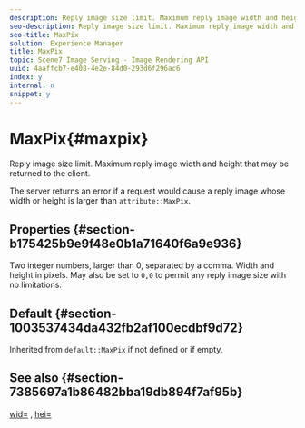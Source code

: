 ```yaml
---
description: Reply image size limit. Maximum reply image width and height that may be returned to the client.
seo-description: Reply image size limit. Maximum reply image width and height that may be returned to the client.
seo-title: MaxPix
solution: Experience Manager
title: MaxPix
topic: Scene7 Image Serving - Image Rendering API
uuid: 4aaffcb7-e408-4e2e-84d0-293d6f296ac6
index: y
internal: n
snippet: y
---
```


# MaxPix{#maxpix}

Reply image size limit. Maximum reply image width and height that may be returned to the client.

The server returns an error if a request would cause a reply image whose width or height is larger than `attribute::MaxPix`.

## Properties {#section-b175425b9e9f48e0b1a71640f6a9e936}

Two integer numbers, larger than 0, separated by a comma. Width and height in pixels. May also be set to `0,0` to permit any reply image size with no limitations.

## Default {#section-1003537434da432fb2af100ecdbf9d72}

Inherited from `default::MaxPix` if not defined or if empty.

## See also {#section-7385697a1b86482bba19db894f7af95b}

[wid=](../../../../../is_api/http_ref/image-serving-api-ref/c-http-protocol-reference/c-command-reference/r-is-http-wid.md#reference-bfeadcb67bf4485f851eb21345527e47) , [hei=](../../../../../is_api/http_ref/image-serving-api-ref/c-http-protocol-reference/c-command-reference/r-is-http-hei.md#reference-6d6f556ccc0e4b98a815e8a5c1944a96) 

